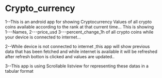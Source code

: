 # Crypto_currency

1--This is an android app for showing Cryptocurrency Values of all crypto coins available according to the rank at that current time...
This is showing 
              1---Names,
              2---price_usd
              3---percent_change_1h
              of all  crypto coins while your device is connected to internet...
             
2--While device is not connected to internet ,this app will show previous data that has been fetched 
 and while internet is available it will  be refreshed after refresh botton is clicked and values are updated..
 
 
3--This app is using Scrollable listview for representing these datas in a tabular format

